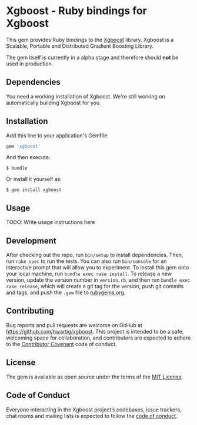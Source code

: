 # Xgboost - Ruby bindings for Xgboost

This gem provides Ruby bindings to the [Xgboost](https://github.com/dmlc/xgboost) library. Xgboost
is a Scalable, Portable and Distributed Gradient Boosting Library.

The gem itself is currently in a alpha stage and therefore should **not** be used in production.

## Dependencies

You need a working installation of Xgboost. We're still working on automatically building Xgboost
for you.

## Installation

Add this line to your application's Gemfile:

```ruby
gem 'xgboost'
```

And then execute:

    $ bundle

Or install it yourself as:

    $ gem install xgboost

## Usage

TODO: Write usage instructions here

## Development

After checking out the repo, run `bin/setup` to install dependencies. Then, run `rake spec` to run
the tests. You can also run `bin/console` for an interactive prompt that will allow you to
experiment. To install this gem onto your local machine, run `bundle exec rake install`. To release
a new version, update the version number in `version.rb`, and then run `bundle exec rake release`,
which will create a git tag for the version, push git commits and tags, and push the `.gem` file to
[rubygems.org](https://rubygems.org).


## Contributing

Bug reports and pull requests are welcome on GitHub at https://github.com/hwartig/xgboost. This
project is intended to be a safe, welcoming space for collaboration, and contributors are expected
to adhere to the [Contributor Covenant](http://contributor-covenant.org) code of conduct.

## License

The gem is available as open source under the terms of the [MIT License](http://opensource.org/licenses/MIT).

## Code of Conduct

Everyone interacting in the Xgboost project’s codebases, issue trackers, chat rooms and mailing
lists is expected to follow the [code of conduct](https://github.com/hwartig/xgboost/blob/master/CODE_OF_CONDUCT.md).
